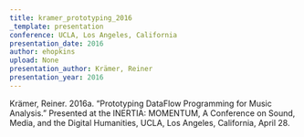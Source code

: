 ```yaml
---
title: kramer_prototyping_2016
_template: presentation
conference: UCLA, Los Angeles, California
presentation_date: 2016
author: ehopkins
upload: None
presentation_author: Krämer, Reiner
presentation_year: 2016
---
```

Krämer, Reiner. 2016a. “Prototyping DataFlow Programming for Music Analysis.” Presented at the INERTIA: MOMENTUM, A Conference on Sound, Media, and the Digital Humanities, UCLA, Los Angeles, California, April 28.